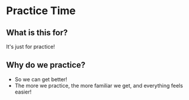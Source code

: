 # Practice Time

## What is this for?

It's just for practice!

## Why do we practice?

- So we can get better!
- The more we practice, the more familiar we get, and everything feels easier!